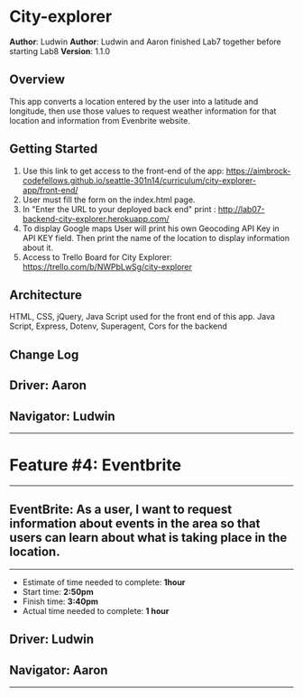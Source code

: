 
# City-explorer

**Author**: Ludwin
**Author**: Ludwin and Aaron finished Lab7 together before starting Lab8
**Version**: 1.1.0

## Overview
This app converts a location entered by the user into a latitude and longitude, then use those values to request weather information for that location and information from Evenbrite website. 

## Getting Started
1. Use this link to get access to the front-end of the app: https://aimbrock-codefellows.github.io/seattle-301n14/curriculum/city-explorer-app/front-end/
2. User must fill the form on the index.html page.
3. In "Enter the URL to your deployed back end" print : http://lab07-backend-city-explorer.herokuapp.com/ 
4. To display Google maps User will print his own Geocoding API Key in API KEY field.
Then print the name of the location to display information about it.
5. Access to Trello Board for City Explorer: https://trello.com/b/NWPbLwSg/city-explorer


## Architecture
HTML, CSS, jQuery, Java Script used for the front end of this app. 
Java Script, Express, Dotenv, Superagent, Cors for the backend


## Change Log



## **Driver: Aaron**
## **Navigator: Ludwin** 
***

# Feature #4: Eventbrite
***
## EventBrite: As a user, I want to request information about events in the area so that users can learn about what is taking place in the location.
***
* Estimate of time needed to complete: **1hour**
* Start time: **2:50pm**
* Finish time: **3:40pm**
* Actual time needed to complete: **1 hour**

## **Driver: Ludwin** 
## **Navigator: Aaron** 
***




